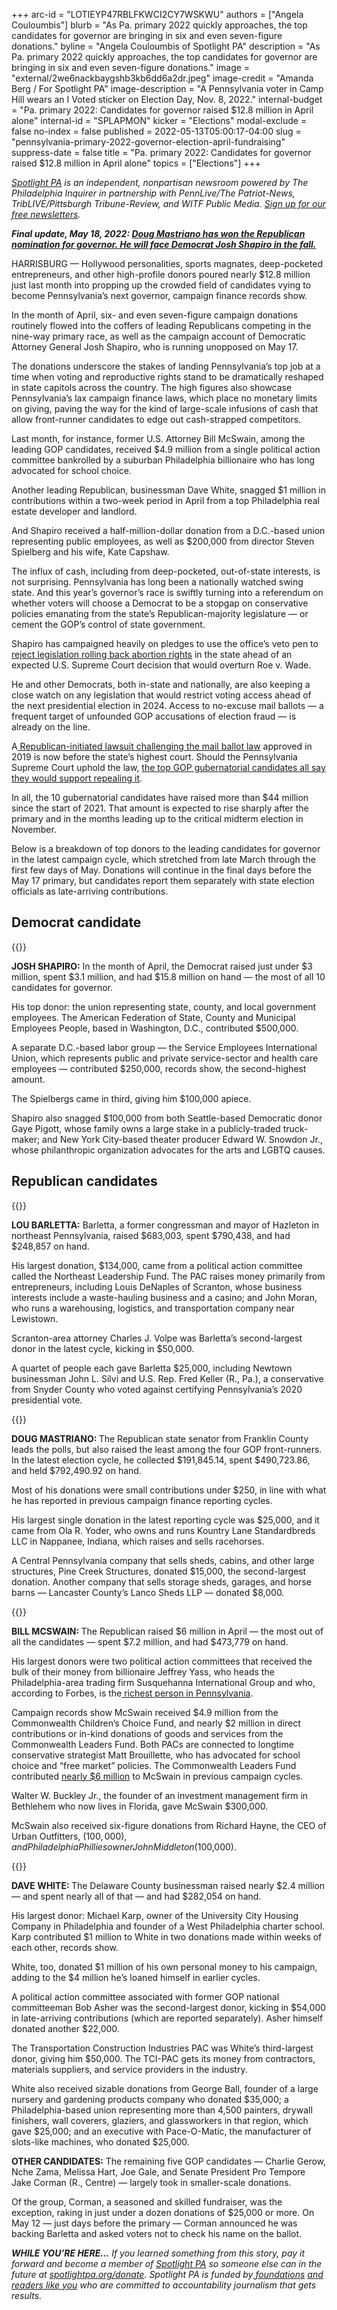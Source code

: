 +++
arc-id = "LOTIEYP47RBLFKWCI2CY7WSKWU"
authors = ["Angela Couloumbis"]
blurb = "As Pa. primary 2022 quickly approaches, the top candidates for governor are bringing in six and even seven-figure donations."
byline = "Angela Couloumbis of Spotlight PA"
description = "As Pa. primary 2022 quickly approaches, the top candidates for governor are bringing in six and even seven-figure donations."
image = "external/2we6nackbaygshb3kb6dd6a2dr.jpeg"
image-credit = "Amanda Berg / For Spotlight PA"
image-description = "A Pennsylvania voter in Camp Hill wears an I Voted sticker on Election Day, Nov. 8, 2022."
internal-budget = "Pa. primary 2022: Candidates for governor raised $12.8 million in April alone"
internal-id = "SPLAPMON"
kicker = "Elections"
modal-exclude = false
no-index = false
published = 2022-05-13T05:00:17-04:00
slug = "pennsylvania-primary-2022-governor-election-april-fundraising"
suppress-date = false
title = "Pa. primary 2022: Candidates for governor raised $12.8 million in April alone"
topics = ["Elections"]
+++

<a href="https://www.spotlightpa.org/"><i>Spotlight PA</i></a><i> is an independent, nonpartisan newsroom powered by The Philadelphia Inquirer in partnership with PennLive/The Patriot-News, TribLIVE/Pittsburgh Tribune-Review, and WITF Public Media. </i><a href="https://www.spotlightpa.org/newsletters"><i>Sign up for our free newsletters</i></a><i>.</i>

<i><b>Final update, May 18, 2022: </b></i><a href="https://www.spotlightpa.org/news/2022/05/pa-primary-2022-governor-election-results/"><i><b>Doug Mastriano has won the Republican nomination for governor. He will face Democrat Josh Shapiro in the fall.</b></i></a>

HARRISBURG — Hollywood personalities, sports magnates, deep-pocketed entrepreneurs, and other high-profile donors poured nearly $12.8 million just last month into propping up the crowded field of candidates vying to become Pennsylvania’s next governor, campaign finance records show.

In the month of April, six- and even seven-figure campaign donations routinely flowed into the coffers of leading Republicans competing in the nine-way primary race, as well as the campaign account of Democratic Attorney General Josh Shapiro, who is running unopposed on May 17.

The donations underscore the stakes of landing Pennsylvania’s top job at a time when voting and reproductive rights stand to be dramatically reshaped in state capitols across the country. The high figures also showcase Pennsylvania’s lax campaign finance laws, which place no monetary limits on giving, paving the way for the kind of large-scale infusions of cash that allow front-runner candidates to edge out cash-strapped competitors.

<script src="https://www.spotlightpa.org/embed.js" async></script><div data-spl-embed-version="1" data-spl-src="https://www.spotlightpa.org/embeds/newsletter/"></div>

Last month, for instance, former U.S. Attorney Bill McSwain, among the leading GOP candidates, received $4.9 million from a single political action committee bankrolled by a suburban Philadelphia billionaire who has long advocated for school choice.

Another leading Republican, businessman Dave White, snagged $1 million in contributions within a two-week period in April from a top Philadelphia real estate developer and landlord.

And Shapiro received a half-million-dollar donation from a D.C.-based union representing public employees, as well as $200,000 from director Steven Spielberg and his wife, Kate Capshaw.

The influx of cash, including from deep-pocketed, out-of-state interests, is not surprising. Pennsylvania has long been a nationally watched swing state. And this year’s governor’s race is swiftly turning into a referendum on whether voters will choose a Democrat to be a stopgap on conservative policies emanating from the state’s Republican-majority legislature — or cement the GOP’s control of state government.

Shapiro has campaigned heavily on pledges to use the office’s veto pen to <a href="https://www.spotlightpa.org/news/2022/05/roe-v-wade-pa-governor-race-abortion-access/">reject legislation rolling back abortion rights</a> in the state ahead of an expected U.S. Supreme Court decision that would overturn Roe v. Wade.

He and other Democrats, both in-state and nationally, are also keeping a close watch on any legislation that would restrict voting access ahead of the next presidential election in 2024. Access to no-excuse mail ballots — a frequent target of unfounded GOP accusations of election fraud — is already on the line.

<div class="flourish-embed flourish-chart" data-src="visualisation/9976153"><script src="https://public.flourish.studio/resources/embed.js"></script></div>

A<a href="https://www.spotlightpa.org/news/2022/03/pennsylvania-mail-voting-supreme-court-hearing/"> Republican-initiated lawsuit challenging the mail ballot law</a> approved in 2019 is now before the state’s highest court. Should the Pennsylvania Supreme Court uphold the law, <a href="https://www.spotlightpa.org/news/2022/04/pa-primary-governor-election-2022-candidates-guide/">the top GOP gubernatorial candidates all say they would support repealing it</a>.

In all, the 10 gubernatorial candidates have raised more than $44 million since the start of 2021. That amount is expected to rise sharply after the primary and in the months leading up to the critical midterm election in November.

Below is a breakdown of top donors to the leading candidates for governor in the latest campaign cycle, which stretched from late March through the first few days of May. Donations will continue in the final days before the May 17 primary, but candidates report them separately with state election officials as late-arriving contributions.

## Democrat candidate

{{<picture src="external/hkskn1kvqsver3dhcj3qazwja4.jpeg" description="In the month of April, Josh Shapiro raised just under $3 million, spent $3.1 million, and had $15.8 million on hand — the most of all 10 candidates for governor." caption="In the month of April, Josh Shapiro raised just under $3 million, spent $3.1 million, and had $15.8 million on hand — the most of all 10 candidates for governor." credit="HEATHER KHALIFA / Philadelphia Inquirer">}} 

<b>JOSH SHAPIRO:</b> In the month of April, the Democrat raised just under $3 million, spent $3.1 million, and had $15.8 million on hand — the most of all 10 candidates for governor.

His top donor: the union representing state, county, and local government employees. The American Federation of State, County and Municipal Employees People, based in Washington, D.C., contributed $500,000.

A separate D.C.-based labor group — the Service Employees International Union, which represents public and private service-sector and health care employees — contributed $250,000, records show, the second-highest amount.

The Spielbergs came in third, giving him $100,000 apiece.

Shapiro also snagged $100,000 from both Seattle-based Democratic donor Gaye Pigott, whose family owns a large stake in a publicly-traded truck-maker; and New York City-based theater producer Edward W. Snowdon Jr., whose philanthropic organization advocates for the arts and LGBTQ causes.

## Republican candidates

{{<picture src="external/5xq6x3530me3vb3p48svtqp58c.jpeg" description="Lou Barletta, a former congressman and mayor of Hazleton in northeast Pennsylvania, raised $683,003, spent $790,438, and had $248,857 on hand." caption="Lou Barletta, a former congressman and mayor of Hazleton in northeast Pennsylvania, raised $683,003, spent $790,438, and had $248,857 on hand." credit="TOM GRALISH / Philadelphia Inquirer">}} 

<b>LOU BARLETTA:</b> Barletta, a former congressman and mayor of Hazleton in northeast Pennsylvania, raised $683,003, spent $790,438, and had $248,857 on hand.

His largest donation, $134,000, came from a political action committee called the Northeast Leadership Fund. The PAC raises money primarily from entrepreneurs, including Louis DeNaples of Scranton, whose business interests include a waste-hauling business and a casino; and John Moran, who runs a warehousing, logistics, and transportation company near Lewistown.

Scranton-area attorney Charles J. Volpe was Barletta’s second-largest donor in the latest cycle, kicking in $50,000.

A quartet of people each gave Barletta $25,000, including Newtown businessman John L. Silvi and U.S. Rep. Fred Keller (R., Pa.), a conservative from Snyder County who voted against certifying Pennsylvania’s 2020 presidential vote.

{{<picture src="external/9wbzyhkytyt1p2m5fjp3yadsfc.jpeg" description="Doug Mastriano leads the polls, but also raised the least among the four GOP front-runners. " caption="Doug Mastriano leads the polls, but also raised the least among the four GOP front-runners. " credit="Amanda Berg / For Spotlight PA">}} 

<b>DOUG MASTRIANO: </b>The Republican state senator from Franklin County leads the polls, but also raised the least among the four GOP front-runners. In the latest election cycle, he collected $191,845.14, spent $490,723.86, and held $792,490.92 on hand.

Most of his donations were small contributions under $250, in line with what he has reported in previous campaign finance reporting cycles.

His largest single donation in the latest reporting cycle was $25,000, and it came from Ola R. Yoder, who owns and runs Kountry Lane Standardbreds LLC in Nappanee, Indiana, which raises and sells racehorses.

A Central Pennsylvania company that sells sheds, cabins, and other large structures, Pine Creek Structures, donated $15,000, the second-largest donation. Another company that sells storage sheds, garages, and horse barns — Lancaster County’s Lanco Sheds LLP — donated $8,000.

{{<picture src="external/aefyqkkmrt76cwsh3184xa1r98.jpeg" description="Bill McSwain raised $6 million in April — the most out of all the candidates — spent $7.2 million, and had $473,779 on hand." caption="Bill McSwain raised $6 million in April — the most out of all the candidates — spent $7.2 million, and had $473,779 on hand." credit="Jose F. Moreno/ Philadelphia Inquirer">}} 

<b>BILL MCSWAIN: </b>The Republican raised $6 million in April — the most out of all the candidates — spent $7.2 million, and had $473,779 on hand.

His largest donors were two political action committees that received the bulk of their money from billionaire Jeffrey Yass, who heads the Philadelphia-area trading firm Susquehanna International Group and who, according to Forbes, is the<a href="https://www.forbes.com/sites/michelatindera/2021/04/16/this-secretive-billionaire-is-one-of-americas-biggest-conservative-donors/?sh=58a2759d7f45"> richest person in Pennsylvania</a>.

Campaign records show McSwain received $4.9 million from the Commonwealth Children’s Choice Fund, and nearly $2 million in direct contributions or in-kind donations of goods and services from the Commonwealth Leaders Fund. Both PACs are connected to longtime conservative strategist Matt Brouillette, who has advocated for school choice and “free market” policies. The Commonwealth Leaders Fund contributed <a href="https://www.spotlightpa.org/news/2022/04/pa-primary-governor-election-2022-candidates-fundraising-donations/">nearly $6 million</a> to McSwain in previous campaign cycles.

Walter W. Buckley Jr., the founder of an investment management firm in Bethlehem who now lives in Florida, gave McSwain $300,000.

McSwain also received six-figure donations from Richard Hayne, the CEO of Urban Outfitters, ($100,000), and Philadelphia Phillies owner John Middleton ($100,000).

{{<picture src="external/950cy9f2k9a4gnpmf9rh06tpkw.jpeg" description="Dave White raised nearly $2.4 million — and spent nearly all of that — and had $282,054 on hand." caption="Dave White raised nearly $2.4 million — and spent nearly all of that — and had $282,054 on hand." credit="JOSÉ F. MORENO / Philadelphia Inquirer">}} 

<b>DAVE WHITE: </b>The Delaware County businessman raised nearly $2.4 million — and spent nearly all of that — and had $282,054 on hand.

His largest donor: Michael Karp, owner of the University City Housing Company in Philadelphia and founder of a West Philadelphia charter school. Karp contributed $1 million to White in two donations made within weeks of each other, records show.

White, too, donated $1 million of his own personal money to his campaign, adding to the $4 million he’s loaned himself in earlier cycles.

A political action committee associated with former GOP national committeeman Bob Asher was the second-largest donor, kicking in $54,000 in late-arriving contributions (which are reported separately). Asher himself donated another $22,000.

The Transportation Construction Industries PAC was White’s third-largest donor, giving him $50,000. The TCI-PAC gets its money from contractors, materials suppliers, and service providers in the industry.

<script src="https://www.spotlightpa.org/embed.js" async></script><div data-spl-embed-version="1" data-spl-src="https://www.spotlightpa.org/embeds/donate/"></div>

White also received sizable donations from George Ball, founder of a large nursery and gardening products company who donated $35,000; a Philadelphia-based union representing more than 4,500 painters, drywall finishers, wall coverers, glaziers, and glassworkers in that region, which gave $25,000; and an executive with Pace-O-Matic, the manufacturer of slots-like machines, who donated $25,000.

<b>OTHER CANDIDATES:</b> The remaining five GOP candidates — Charlie Gerow, Nche Zama, Melissa Hart, Joe Gale, and Senate President Pro Tempore Jake Corman (R., Centre) — largely took in smaller-scale donations.

Of the group, Corman, a seasoned and skilled fundraiser, was the exception, raking in just under a dozen donations of $25,000 or more. On May 12 — just days before the primary — Corman announced he was backing Barletta and asked voters not to check his name on the ballot.

<i><b>WHILE YOU’RE HERE...</b></i><i> If you learned something from this story, pay it forward and become a member of </i><a href="https://www.spotlightpa.org/"><i>Spotlight PA</i></a><i> so someone else can in the future at </i><a href="https://www.spotlightpa.org/donate"><i>spotlightpa.org/donate</i></a><i>. Spotlight PA is funded by</i><a href="https://www.spotlightpa.org/support"><i> foundations</i></a><i> </i><a href="https://www.spotlightpa.org/support"><i>and readers like you</i></a><i> who are committed to accountability journalism that gets results.</i>
